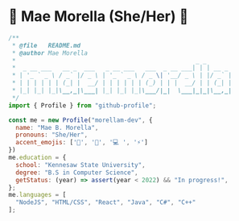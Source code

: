 # 🦊 Mae Morella (She/Her) 🦊

```js
/** 
 * @file   README.md
 * @author Mae Morella
 *                                                  _ _
 *  _ __ ___   __ _  ___   _ __ ___   ___  _ __ ___| | | __ _
 * | '_ ` _ \ / _` |/ _ \ | '_ ` _ \ / _ \| '__/ _ \ | |/ _` |
 * | | | | | | (_| |  __/ | | | | | | (_) | | |  __/ | | (_| |
 * |_| |_| |_|\__,_|\___| |_| |_| |_|\___/|_|  \___|_|_|\__,_|
 */
import { Profile } from "github-profile";

const me = new Profile("morellam-dev", {
  name: "Mae B. Morella",
  pronouns: "She/Her",
  accent_emojis: ['🦊', '🦉', '💻 ', '⚡']
})
me.education = {
  school: "Kennesaw State University",
  degree: "B.S in Computer Science",
  getStatus: (year) => assert(year < 2022) && "In progress!",
};
me.languages = [
  "NodeJS", "HTML/CSS", "React", "Java", "C#", "C++"
];
```

<!--
**morellam-dev/morellam-dev** is a ✨ _special_ ✨ repository because its `README.md` (this file) appears on your GitHub profile.

Here are some ideas to get you started:

- 🔭 I’m currently working on ...
- 🌱 I’m currently learning ...
- 👯 I’m looking to collaborate on ...
- 🤔 I’m looking for help with ...
- 💬 Ask me about ...
- 📫 How to reach me: ...
- 😄 Pronouns: ...
- ⚡ Fun fact: ...
-->

